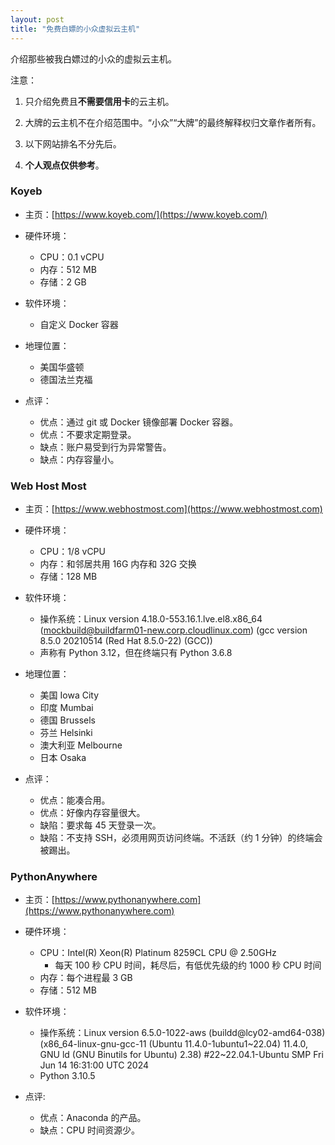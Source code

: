 ```yaml
---
layout: post
title: "免费白嫖的小众虚拟云主机"
---
```


介绍那些被我白嫖过的小众的虚拟云主机。

注意：

1.  只介绍免费且**不需要信用卡**的云主机。

2.  大牌的云主机不在介绍范围中。“小众”“大牌”的最终解释权归文章作者所有。

3.  以下网站排名不分先后。

4.  **个人观点仅供参考**。

### Koyeb

* 主页：[https://www.koyeb.com/](https://www.koyeb.com/)

* 硬件环境：
    * CPU：0.1 vCPU
    * 内存：512 MB
    * 存储：2 GB

* 软件环境：
    * 自定义 Docker 容器

* 地理位置：
    * 美国华盛顿
    * 德国法兰克福

* 点评：
    * 优点：通过 git 或 Docker 镜像部署 Docker 容器。
    * 优点：不要求定期登录。
    * 缺点：账户易受到行为异常警告。
    * 缺点：内存容量小。

### Web Host Most

* 主页：[https://www.webhostmost.com](https://www.webhostmost.com)

* 硬件环境：
    * CPU：1/8 vCPU
    * 内存：和邻居共用 16G 内存和 32G 交换
    * 存储：128 MB

* 软件环境：
    * 操作系统：Linux version 4.18.0-553.16.1.lve.el8.x86_64 (mockbuild@buildfarm01-new.corp.cloudlinux.com) (gcc version 8.5.0 20210514 (Red Hat 8.5.0-22) (GCC))
    * 声称有 Python 3.12，但在终端只有 Python 3.6.8

* 地理位置：
    * 美国 Iowa City
    * 印度 Mumbai
    * 德国 Brussels
    * 芬兰 Helsinki
    * 澳大利亚 Melbourne
    * 日本 Osaka

* 点评：
    * 优点：能凑合用。
    * 优点：好像内存容量很大。
    * 缺陷：要求每 45 天登录一次。
    * 缺陷：不支持 SSH，必须用网页访问终端。不活跃（约 1 分钟）的终端会被踢出。

### PythonAnywhere


* 主页：[https://www.pythonanywhere.com](https://www.pythonanywhere.com)

* 硬件环境：
    * CPU：Intel(R) Xeon(R) Platinum 8259CL CPU @ 2.50GHz
        * 每天 100 秒 CPU 时间，耗尽后，有低优先级的约 1000 秒 CPU 时间
    * 内存：每个进程最 3 GB
    * 存储：512 MB

* 软件环境：
    * 操作系统：Linux version 6.5.0-1022-aws (buildd@lcy02-amd64-038) (x86_64-linux-gnu-gcc-11 (Ubuntu 11.4.0-1ubuntu1~22.04) 11.4.0, GNU ld (GNU Binutils for Ubuntu) 2.38) #22~22.04.1-Ubuntu SMP Fri Jun 14 16:31:00 UTC 2024
    * Python 3.10.5

* 点评:
    * 优点：Anaconda 的产品。
    * 缺点：CPU 时间资源少。
